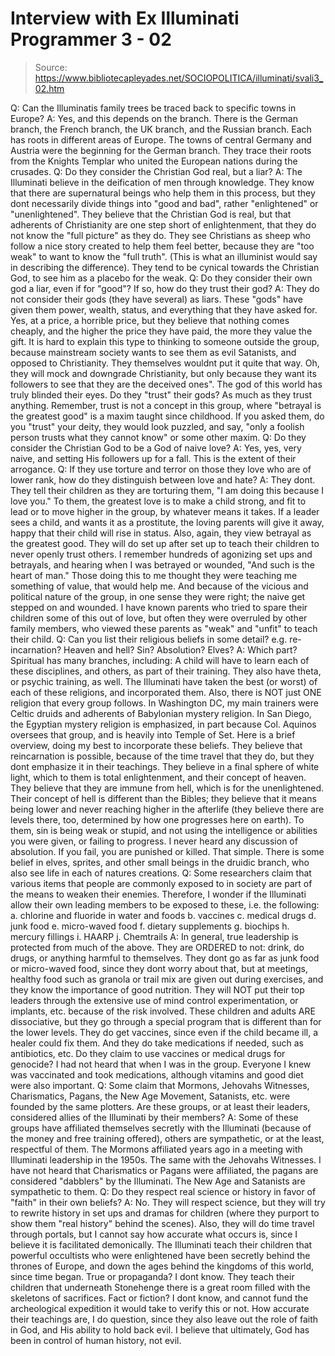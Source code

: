 # Interview with Ex Illuminati Programmer 3 - 02

> Source: https://www.bibliotecapleyades.net/SOCIOPOLITICA/illuminati/svali3_02.htm

Q: Can the Illuminatis family trees be traced back to specific
towns in Europe?
A: Yes, and this depends on the branch. There is the
German branch,
the French branch, the UK branch, and the Russian branch. Each has
roots in different areas of Europe. The towns of central Germany and
Austria were the beginning for the German branch. They trace their
roots from the Knights Templar who united the European nations
during the crusades.
Q: Do they consider the
Christian God real, but a liar?
A: The
Illuminati believe in the deification of men through
knowledge. They know that there are supernatural beings who help
them in this process, but they dont necessarily divide things into
"good and bad", rather "enlightened" or "unenlightened". They
believe that the Christian God is real, but that adherents of
Christianity are one step short of enlightenment, that they do not
know the "full picture" as they do. They see Christians as sheep who
follow a nice story created to help them feel better, because they
are "too weak" to want to know the "full truth". (This is what an
illuminist would say in describing the difference). They tend to be
cynical towards the Christian God, to see him as a placebo for the
weak.
Q: Do they consider their own god a liar, even if for "good"? If so,
how do they trust their god?
A: They do not consider their gods (they have several) as liars.
These "gods" have given them power, wealth, status, and everything
that they have asked for. Yes, at a price, a horrible price, but
they believe that nothing comes cheaply, and the higher the price
they have paid, the more they value the gift. It is hard to explain
this type to thinking to someone outside the group, because
mainstream society wants to see them as evil Satanists, and opposed
to Christianity. They themselves wouldnt put it quite that way. Oh,
they will mock and downgrade Christianity, but only because they
want its followers to see that they are the deceived ones". The god
of this world has truly blinded their eyes. Do they "trust" their
gods? As much as they trust anything. Remember, trust is not a
concept in this group, where "betrayal is the greatest good" is a
maxim taught since childhood. If you asked them, do you "trust" your
deity, they would look puzzled, and say, "only a foolish person
trusts what they cannot know" or some other maxim.
Q: Do they consider the
Christian God to be a God of naive love?
A: Yes, yes, very naive, and setting His followers up for a fall.
This is the extent of their arrogance.
Q: If they use torture and terror on those they love who are of
lower rank, how do they distinguish between love and hate?
A: They dont. They tell their children as they are torturing them,
"I am doing this because I love you." To them, the greatest love is
to make a child strong, and fit to lead or to move higher in the
group, by whatever means it takes.
If a leader sees a child, and wants it as a prostitute, the loving
parents will give it away, happy that their child will rise in
status. Also, again, they view betrayal as the greatest good. They
will do set up after set up to teach their children to never openly
trust others.
I remember hundreds of agonizing set ups and betrayals, and hearing
when I was betrayed or wounded, "And such is the heart of man."
Those doing this to me thought they were teaching me something of
value, that would help me. And because of the vicious and political
nature of the group, in one sense they were right; the naive get
stepped on and wounded. I have known parents who tried to spare
their children some of this out of love, but often they were
overruled by other family members, who viewed these parents as
"weak" and "unfit" to teach their child.
Q: Can you list their religious beliefs in some detail? e.g.
re-incarnation? Heaven and hell? Sin? Absolution? Elves?
A: Which part? Spiritual has many branches, including:
A child will have to learn each
of these disciplines, and others, as part of their training. They
also have theta, or psychic training, as well.
The Illuminati have taken the best (or worst) of each of these
religions, and incorporated them. Also, there is NOT just ONE
religion that every group follows. In Washington DC, my main
trainers were Celtic druids and adherents of Babylonian mystery
religion. In San Diego, the Egyptian mystery religion is emphasized,
in part because Col. Aquinos oversees that group, and is heavily
into Temple of Set.
Here is a brief overview, doing my best to incorporate these
beliefs. They believe that reincarnation is possible, because of the
time travel that they do, but they dont emphasize it in their
teachings. They believe in a final sphere of white light, which to
them is total enlightenment, and their concept of heaven. They
believe that they are immune from hell, which is for the
unenlightened. Their concept of hell is different than the Bibles;
they believe that it means being lower and never reaching higher in
the afterlife (they believe there are levels there, too, determined
by how one progresses here on earth).
To them, sin is being weak or stupid, and not using the intelligence
or abilities you were given, or failing to progress. I never heard
any discussion of absolution. If you fail, you are punished or
killed. That simple. There is some belief in elves, sprites, and
other small beings in the druidic branch, who also see life in each
of natures creations.
Q: Some researchers claim that various items that people are
commonly exposed to in society are part of the means to weaken their
enemies. Therefore, I wonder if the Illuminati allow their own
leading members to be exposed to these, i.e. the following:
a. chlorine and
fluoride in water and foods
b. vaccines
c.
medical drugs
d. junk food
e.
micro-waved food
f. dietary supplements
g.
biochips
h. mercury fillings
i.
HAARP
j. Chemtrails
A: In general, true leadership is protected from much of the above.
They are ORDERED to not: drink, do drugs, or anything harmful to
themselves. They dont go as far as junk food or micro-waved food,
since they dont worry about that, but at meetings, healthy food
such as granola or trail mix are given out during exercises, and
they know the importance of good nutrition.
They will NOT put their top leaders through the extensive use of
mind control experimentation, or implants, etc. because of the risk
involved. These children and adults ARE dissociative, but they go
through a special program that is different than for the lower
levels. They do get vaccines, since even if the child became ill, a
healer could fix them. And they do take medications if needed, such
as antibiotics, etc.
Do they claim to use vaccines or medical drugs for genocide? I had
not heard that when I was in the group. Everyone I knew was
vaccinated and took medications, although vitamins and good diet
were also important.
Q: Some claim that Mormons,
Jehovahs Witnesses,
Charismatics,
Pagans, the New Age Movement, Satanists, etc. were founded by the
same plotters. Are these groups, or at least their leaders,
considered allies of the Illuminati by their members?
A: Some of these groups have affiliated themselves secretly with
the
Illuminati (because of the money and free training offered), others
are sympathetic, or at the least, respectful of them. The Mormons
affiliated years ago in a meeting with Illuminati leadership in the
1950s. The same with the Jehovahs Witnesses. I have not heard that
Charismatics or Pagans were affiliated, the pagans are considered
"dabblers" by the Illuminati. The New Age and
Satanists are
sympathetic to them.
Q: Do they respect real science or history in favor of "faith" in
their own beliefs?
A: No. They will respect science, but they will try to rewrite
history in set ups and dramas for children (where they purport to
show them "real history" behind the scenes). Also, they will do time
travel through portals, but I cannot say how accurate what occurs
is, since I believe it is facilitated demonically.
The Illuminati teach their children that powerful occultists who
were enlightened have been secretly behind the thrones of Europe,
and down the ages behind the kingdoms of this world, since time
began. True or propaganda? I dont know. They teach their children
that underneath Stonehenge there is a great room filled with the
skeletons of sacrifices. Fact or fiction? I dont know, and cannot
fund the archeological expedition it would take to verify this or
not.
How accurate their teachings are, I do question, since they also
leave out the role of faith in God, and His ability to hold back
evil. I believe that ultimately, God has been in control of human
history, not evil.
